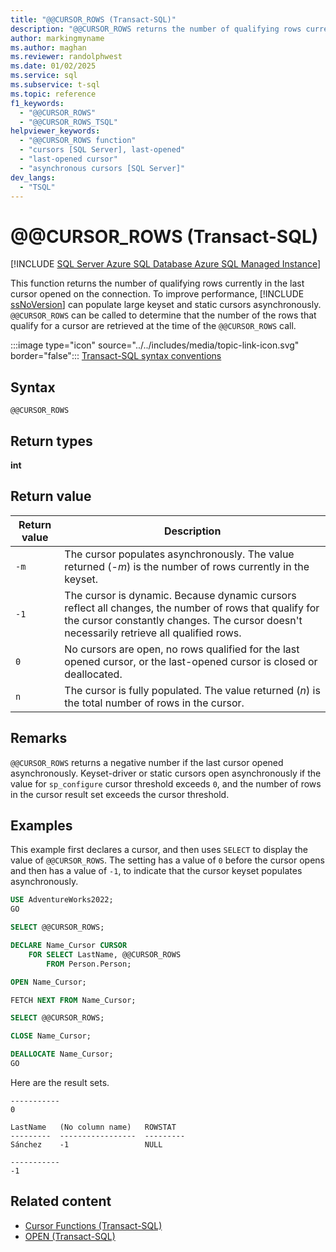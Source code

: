 ```yaml
---
title: "@@CURSOR_ROWS (Transact-SQL)"
description: "@@CURSOR_ROWS returns the number of qualifying rows currently in the last cursor opened on the connection."
author: markingmyname
ms.author: maghan
ms.reviewer: randolphwest
ms.date: 01/02/2025
ms.service: sql
ms.subservice: t-sql
ms.topic: reference
f1_keywords:
  - "@@CURSOR_ROWS"
  - "@@CURSOR_ROWS_TSQL"
helpviewer_keywords:
  - "@@CURSOR_ROWS function"
  - "cursors [SQL Server], last-opened"
  - "last-opened cursor"
  - "asynchronous cursors [SQL Server]"
dev_langs:
  - "TSQL"
---
```

# @@CURSOR_ROWS (Transact-SQL)

[!INCLUDE [SQL Server Azure SQL Database Azure SQL Managed Instance](../../includes/applies-to-version/sql-asdb-asdbmi.md)]

This function returns the number of qualifying rows currently in the last cursor opened on the connection. To improve performance, [!INCLUDE [ssNoVersion](../../includes/ssnoversion-md.md)] can populate large keyset and static cursors asynchronously. `@@CURSOR_ROWS` can be called to determine that the number of the rows that qualify for a cursor are retrieved at the time of the `@@CURSOR_ROWS` call.

:::image type="icon" source="../../includes/media/topic-link-icon.svg" border="false"::: [Transact-SQL syntax conventions](../../t-sql/language-elements/transact-sql-syntax-conventions-transact-sql.md)

## Syntax

```syntaxsql
@@CURSOR_ROWS
```

## Return types

**int**

## Return value

| Return value | Description |
| --- | --- |
| `-m` | The cursor populates asynchronously. The value returned (-*m*) is the number of rows currently in the keyset. |
| `-1` | The cursor is dynamic. Because dynamic cursors reflect all changes, the number of rows that qualify for the cursor constantly changes. The cursor doesn't necessarily retrieve all qualified rows. |
| `0` | No cursors are open, no rows qualified for the last opened cursor, or the last-opened cursor is closed or deallocated. |
| `n` | The cursor is fully populated. The value returned (*n*) is the total number of rows in the cursor. |

## Remarks

`@@CURSOR_ROWS` returns a negative number if the last cursor opened asynchronously. Keyset-driver or static cursors open asynchronously if the value for `sp_configure` cursor threshold exceeds `0`, and the number of rows in the cursor result set exceeds the cursor threshold.

## Examples

This example first declares a cursor, and then uses `SELECT` to display the value of `@@CURSOR_ROWS`. The setting has a value of `0` before the cursor opens and then has a value of `-1`, to indicate that the cursor keyset populates asynchronously.

```sql
USE AdventureWorks2022;
GO

SELECT @@CURSOR_ROWS;

DECLARE Name_Cursor CURSOR
    FOR SELECT LastName, @@CURSOR_ROWS
        FROM Person.Person;

OPEN Name_Cursor;

FETCH NEXT FROM Name_Cursor;

SELECT @@CURSOR_ROWS;

CLOSE Name_Cursor;

DEALLOCATE Name_Cursor;
GO
```

Here are the result sets.

```output
-----------
0

LastName   (No column name)   ROWSTAT
---------  -----------------  ---------
Sánchez    -1                 NULL

-----------
-1
```

## Related content

- [Cursor Functions (Transact-SQL)](cursor-functions-transact-sql.md)
- [OPEN (Transact-SQL)](../language-elements/open-transact-sql.md)
